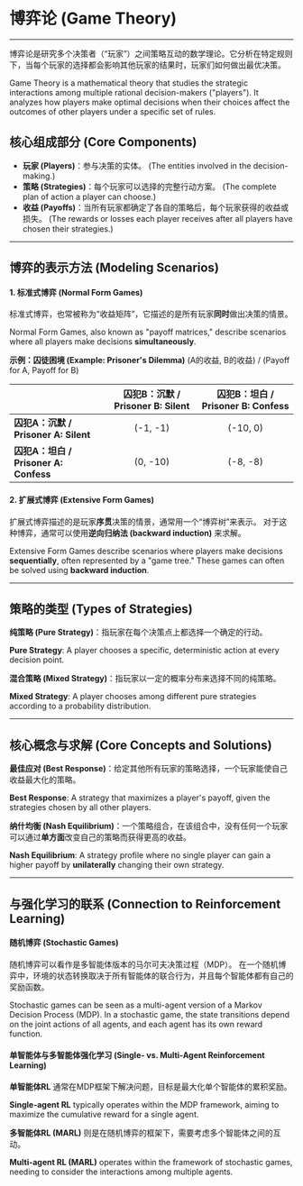 # 博弈论 (Game Theory)

---

博弈论是研究多个决策者（“玩家”）之间策略互动的数学理论。它分析在特定规则下，当每个玩家的选择都会影响其他玩家的结果时，玩家们如何做出最优决策。

Game Theory is a mathematical theory that studies the strategic interactions among multiple rational decision-makers ("players"). It analyzes how players make optimal decisions when their choices affect the outcomes of other players under a specific set of rules.

## 核心组成部分 (Core Components)

* **玩家 (Players)**：参与决策的实体。 (The entities involved in the decision-making.)
* **策略 (Strategies)**：每个玩家可以选择的完整行动方案。 (The complete plan of action a player can choose.)
* **收益 (Payoffs)**：当所有玩家都确定了各自的策略后，每个玩家获得的收益或损失。 (The rewards or losses each player receives after all players have chosen their strategies.)

---

##     博弈的表示方法 (Modeling Scenarios) 

####     1. 标准式博弈 (Normal Form Games) 

标准式博弈，也常被称为“收益矩阵”，它描述的是所有玩家**同时**做出决策的情景。 

Normal Form Games, also known as "payoff matrices," describe scenarios where all players make decisions **simultaneously**. 

**示例：囚徒困境 (Example: Prisoner's Dilemma)**
(A的收益, B的收益) / (Payoff for A, Payoff for B)

| | 囚犯B：沉默 / Prisoner B: Silent | 囚犯B：坦白 / Prisoner B: Confess |
| :--- | :---: | :---: |
| **囚犯A：沉默 / Prisoner A: Silent** | (-1, -1) | (-10, 0) |
| **囚犯A：坦白 / Prisoner A: Confess** | (0, -10) | (-8, -8) |

####     2. 扩展式博弈 (Extensive Form Games) 

扩展式博弈描述的是玩家**序贯**决策的情景，通常用一个“博弈树”来表示。      对于这种博弈，通常可以使用**逆向归纳法 (backward induction)** 来求解。 

Extensive Form Games describe scenarios where players make decisions **sequentially**, often represented by a "game tree."      These games can often be solved using **backward induction**. 

---

## 策略的类型 (Types of Strategies)

**纯策略 (Pure Strategy)**：指玩家在每个决策点上都选择一个确定的行动。 

**Pure Strategy**: A player chooses a specific, deterministic action at every decision point. 

**混合策略 (Mixed Strategy)**：指玩家以一定的概率分布来选择不同的纯策略。 

**Mixed Strategy**: A player chooses among different pure strategies according to a probability distribution. 

---

## 核心概念与求解 (Core Concepts and Solutions)

**最佳应对 (Best Response)**：给定其他所有玩家的策略选择，一个玩家能使自己收益最大化的策略。

**Best Response**: A strategy that maximizes a player's payoff, given the strategies chosen by all other players. 

**纳什均衡 (Nash Equilibrium)**：一个策略组合，在该组合中，没有任何一个玩家可以通过**单方面**改变自己的策略而获得更高的收益。 

**Nash Equilibrium**: A strategy profile where no single player can gain a higher payoff by **unilaterally** changing their own strategy. 

---

## 与强化学习的联系 (Connection to Reinforcement Learning)

####     随机博弈 (Stochastic Games) 

随机博弈可以看作是多智能体版本的马尔可夫决策过程（MDP）。      在一个随机博弈中，环境的状态转换取决于所有智能体的联合行为，并且每个智能体都有自己的奖励函数。 

Stochastic games can be seen as a multi-agent version of a Markov Decision Process (MDP).      In a stochastic game, the state transitions depend on the joint actions of all agents, and each agent has its own reward function. 

####     单智能体与多智能体强化学习 (Single- vs. Multi-Agent Reinforcement Learning) 

**单智能体RL** 通常在MDP框架下解决问题，目标是最大化单个智能体的累积奖励。 

**Single-agent RL** typically operates within the MDP framework, aiming to maximize the cumulative reward for a single agent. 

**多智能体RL (MARL)** 则是在随机博弈的框架下，需要考虑多个智能体之间的互动。 

**Multi-agent RL (MARL)** operates within the framework of stochastic games, needing to consider the interactions among multiple agents.